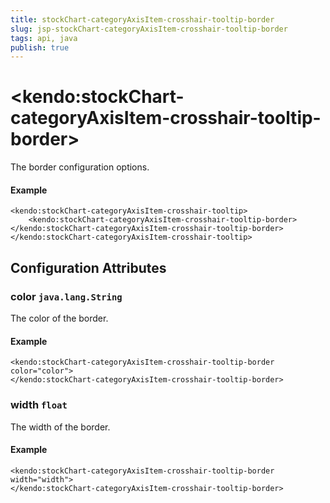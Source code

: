 ```yaml
---
title: stockChart-categoryAxisItem-crosshair-tooltip-border
slug: jsp-stockChart-categoryAxisItem-crosshair-tooltip-border
tags: api, java
publish: true
---
```


# \<kendo:stockChart-categoryAxisItem-crosshair-tooltip-border\>

The border configuration options.

#### Example
    <kendo:stockChart-categoryAxisItem-crosshair-tooltip>
        <kendo:stockChart-categoryAxisItem-crosshair-tooltip-border></kendo:stockChart-categoryAxisItem-crosshair-tooltip-border>
    </kendo:stockChart-categoryAxisItem-crosshair-tooltip>

## Configuration Attributes

### color `java.lang.String`

The color of the border.

#### Example
    <kendo:stockChart-categoryAxisItem-crosshair-tooltip-border color="color">
    </kendo:stockChart-categoryAxisItem-crosshair-tooltip-border>

### width `float`

The width of the border.

#### Example
    <kendo:stockChart-categoryAxisItem-crosshair-tooltip-border width="width">
    </kendo:stockChart-categoryAxisItem-crosshair-tooltip-border>

 
